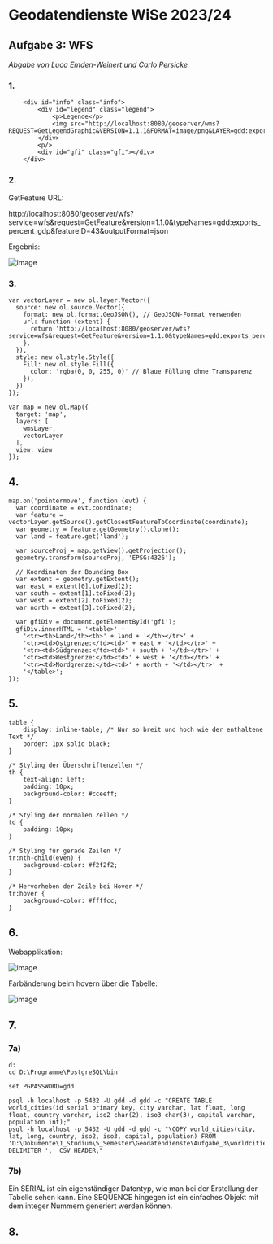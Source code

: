 # Geodatendienste WiSe 2023/24
## Aufgabe 3: WFS
*Abgabe von Luca Emden-Weinert und Carlo Persicke*

### 1. 

```
	<div id="info" class="info">
		<div id="legend" class="legend">
			<p>Legende</p>
			<img src="http://localhost:8080/geoserver/wms?REQUEST=GetLegendGraphic&VERSION=1.1.1&FORMAT=image/png&LAYER=gdd:exports_percent_gdp">
		</div>
		<p/>
		<div id="gfi" class="gfi"></div>
	</div>
```

### 2. 

GetFeature URL:

http://localhost:8080/geoserver/wfs?service=wfs&request=GetFeature&version=1.1.0&typeNames=gdd:exports_percent_gdp&featureID=43&outputFormat=json

Ergebnis:

![image](https://github.com/caaarlito/Geodatendienste/assets/134683878/564c68db-bfd5-4371-9c0b-120800042b95)


### 3. 

```
var vectorLayer = new ol.layer.Vector({
  source: new ol.source.Vector({
    format: new ol.format.GeoJSON(), // GeoJSON-Format verwenden
    url: function (extent) {
      return 'http://localhost:8080/geoserver/wfs?service=wfs&request=GetFeature&version=1.1.0&typeNames=gdd:exports_percent_gdp&outputFormat=json';
    },
  }),
  style: new ol.style.Style({
    Fill: new ol.style.Fill({
      color: 'rgba(0, 0, 255, 0)' // Blaue Füllung ohne Transparenz
    }),
  })
});

var map = new ol.Map({
  target: 'map',
  layers: [
    wmsLayer,
	vectorLayer
  ],
  view: view 
});
```

## 4.

```
map.on('pointermove', function (evt) {
  var coordinate = evt.coordinate;
  var feature = vectorLayer.getSource().getClosestFeatureToCoordinate(coordinate);
  var geometry = feature.getGeometry().clone();
  var land = feature.get('land');
  
  var sourceProj = map.getView().getProjection();
  geometry.transform(sourceProj, 'EPSG:4326');
  
  // Koordinaten der Bounding Box
  var extent = geometry.getExtent();
  var east = extent[0].toFixed(2);
  var south = extent[1].toFixed(2);
  var west = extent[2].toFixed(2);
  var north = extent[3].toFixed(2);

  var gfiDiv = document.getElementById('gfi');
  gfiDiv.innerHTML = '<table>' +
	'<tr><th>Land</th><th>' + land + '</th></tr>' +
	'<tr><td>Ostgrenze:</td><td>' + east + '</td></tr>' +
	'<tr><td>Südgrenze:</td><td>' + south + '</td></tr>' +
	'<tr><td>Westgrenze:</td><td>' + west + '</td></tr>' +
	'<tr><td>Nordgrenze:</td><td>' + north + '</td></tr>' +
	'</table>';
});
```

## 5.

```
table {
    display: inline-table; /* Nur so breit und hoch wie der enthaltene Text */
	border: 1px solid black;
}

/* Styling der Überschriftenzellen */
th {
    text-align: left;
    padding: 10px;
    background-color: #cceeff;
}

/* Styling der normalen Zellen */
td {
    padding: 10px;
}

/* Styling für gerade Zeilen */
tr:nth-child(even) {
    background-color: #f2f2f2;
}

/* Hervorheben der Zeile bei Hover */
tr:hover {
    background-color: #ffffcc;
}
```

## 6.

Webapplikation:

![image](https://github.com/caaarlito/Geodatendienste/assets/134683878/54f07a85-53da-41b1-8e03-5d6dc9f23866)

Farbänderung beim hovern über die Tabelle: 

![image](https://github.com/caaarlito/Geodatendienste/assets/134683878/61565be0-30e0-4ad4-9121-79784e913289)

## 7.

### 7a) 

```
d:
cd D:\Programme\PostgreSQL\bin

set PGPASSWORD=gdd

psql -h localhost -p 5432 -U gdd -d gdd -c "CREATE TABLE world_cities(id serial primary key, city varchar, lat float, long float, country varchar, iso2 char(2), iso3 char(3), capital varchar, population int);"
psql -h localhost -p 5432 -U gdd -d gdd -c "\COPY world_cities(city, lat, long, country, iso2, iso3, capital, population) FROM 'D:\Dokumente\1_Studium\5_Semester\Geodatendienste\Aufgabe_3\worldcities.csv' DELIMITER ';' CSV HEADER;"
```

### 7b)

Ein SERIAL ist ein eigenständiger Datentyp, wie man bei der Erstellung der Tabelle sehen kann. Eine SEQUENCE hingegen ist ein einfaches Objekt mit dem integer Nummern generiert werden können.

## 8.

